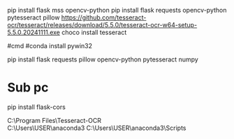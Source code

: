 pip install flask mss opencv-python
pip install flask requests opencv-python pytesseract pillow
https://github.com/tesseract-ocr/tesseract/releases/download/5.5.0/tesseract-ocr-w64-setup-5.5.0.20241111.exe
choco install tesseract

#cmd 
#conda install pywin32

pip install flask requests pillow opencv-python pytesseract numpy

# Sub pc
pip install flask-cors

C:\Program Files\Tesseract-OCR\
C:\Users\USER\anaconda3
C:\Users\USER\anaconda3\Scripts